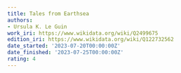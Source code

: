 ```yaml
---
title: Tales from Earthsea
authors:
- Ursula K. Le Guin
work_iri: https://www.wikidata.org/wiki/Q2499675
edition_iri: https://www.wikidata.org/wiki/Q122732562
date_started: '2023-07-20T00:00:00Z'
date_finished: '2023-07-25T00:00:00Z'
rating: 4
---
```


